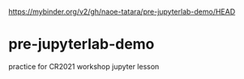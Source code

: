 https://mybinder.org/v2/gh/naoe-tatara/pre-jupyterlab-demo/HEAD
# pre-jupyterlab-demo
practice for CR2021 workshop jupyter lesson
